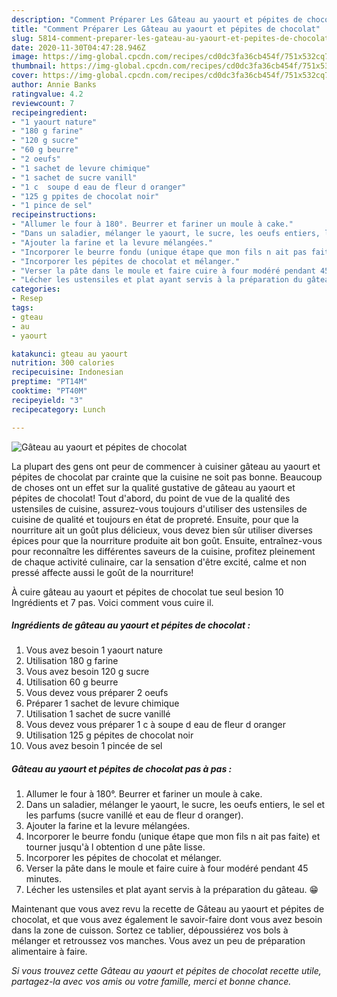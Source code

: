 ```yaml
---
description: "Comment Préparer Les Gâteau au yaourt et pépites de chocolat"
title: "Comment Préparer Les Gâteau au yaourt et pépites de chocolat"
slug: 5814-comment-preparer-les-gateau-au-yaourt-et-pepites-de-chocolat
date: 2020-11-30T04:47:28.946Z
image: https://img-global.cpcdn.com/recipes/cd0dc3fa36cb454f/751x532cq70/gateau-au-yaourt-et-pepites-de-chocolat-photo-principale-de-la-recette.jpg
thumbnail: https://img-global.cpcdn.com/recipes/cd0dc3fa36cb454f/751x532cq70/gateau-au-yaourt-et-pepites-de-chocolat-photo-principale-de-la-recette.jpg
cover: https://img-global.cpcdn.com/recipes/cd0dc3fa36cb454f/751x532cq70/gateau-au-yaourt-et-pepites-de-chocolat-photo-principale-de-la-recette.jpg
author: Annie Banks
ratingvalue: 4.2
reviewcount: 7
recipeingredient:
- "1 yaourt nature"
- "180 g farine"
- "120 g sucre"
- "60 g beurre"
- "2 oeufs"
- "1 sachet de levure chimique"
- "1 sachet de sucre vanill"
- "1 c  soupe d eau de fleur d oranger"
- "125 g ppites de chocolat noir"
- "1 pince de sel"
recipeinstructions:
- "Allumer le four à 180°. Beurrer et fariner un moule à cake."
- "Dans un saladier, mélanger le yaourt, le sucre, les oeufs entiers, le sel et les parfums (sucre vanillé et eau de fleur d oranger)."
- "Ajouter la farine et la levure mélangées."
- "Incorporer le beurre fondu (unique étape que mon fils n ait pas faite) et tourner jusqu&#39;à l obtention d une pâte lisse."
- "Incorporer les pépites de chocolat et mélanger."
- "Verser la pâte dans le moule et faire cuire à four modéré pendant 45 minutes."
- "Lécher les ustensiles et plat ayant servis à la préparation du gâteau. 😁"
categories:
- Resep
tags:
- gteau
- au
- yaourt

katakunci: gteau au yaourt 
nutrition: 300 calories
recipecuisine: Indonesian
preptime: "PT14M"
cooktime: "PT40M"
recipeyield: "3"
recipecategory: Lunch

---
```



![Gâteau au yaourt et pépites de chocolat](https://img-global.cpcdn.com/recipes/cd0dc3fa36cb454f/751x532cq70/gateau-au-yaourt-et-pepites-de-chocolat-photo-principale-de-la-recette.jpg)

La plupart des gens ont peur de commencer à cuisiner gâteau au yaourt et pépites de chocolat par crainte que la cuisine ne soit pas bonne. Beaucoup de choses ont un effet sur la qualité gustative de gâteau au yaourt et pépites de chocolat! Tout d'abord, du point de vue de la qualité des ustensiles de cuisine, assurez-vous toujours d'utiliser des ustensiles de cuisine de qualité et toujours en état de propreté. Ensuite, pour que la nourriture ait un goût plus délicieux, vous devez bien sûr utiliser diverses épices pour que la nourriture produite ait bon goût. Ensuite, entraînez-vous pour reconnaître les différentes saveurs de la cuisine, profitez pleinement de chaque activité culinaire, car la sensation d'être excité, calme et non pressé affecte aussi le goût de la nourriture!

<!--inarticleads1-->

À cuire gâteau au yaourt et pépites de chocolat tue seul besion 10 Ingrédients et 7 pas. Voici comment vous cuire il.

##### Ingrédients de gâteau au yaourt et pépites de chocolat :

1. Vous avez besoin 1 yaourt nature
1. Utilisation 180 g farine
1. Vous avez besoin 120 g sucre
1. Utilisation 60 g beurre
1. Vous devez vous préparer 2 oeufs
1. Préparer 1 sachet de levure chimique
1. Utilisation 1 sachet de sucre vanillé
1. Vous devez vous préparer 1 c à soupe d eau de fleur d oranger
1. Utilisation 125 g pépites de chocolat noir
1. Vous avez besoin 1 pincée de sel




<!--inarticleads2-->

##### Gâteau au yaourt et pépites de chocolat pas à pas :

1. Allumer le four à 180°. Beurrer et fariner un moule à cake.
1. Dans un saladier, mélanger le yaourt, le sucre, les oeufs entiers, le sel et les parfums (sucre vanillé et eau de fleur d oranger).
1. Ajouter la farine et la levure mélangées.
1. Incorporer le beurre fondu (unique étape que mon fils n ait pas faite) et tourner jusqu&#39;à l obtention d une pâte lisse.
1. Incorporer les pépites de chocolat et mélanger.
1. Verser la pâte dans le moule et faire cuire à four modéré pendant 45 minutes.
1. Lécher les ustensiles et plat ayant servis à la préparation du gâteau. 😁




<!--inarticleads1-->

<p>
Maintenant que vous avez revu la recette de Gâteau au yaourt et pépites de chocolat, et que vous avez également le savoir-faire dont vous avez besoin dans la zone de cuisson. Sortez ce tablier, dépoussiérez vos bols à mélanger et retroussez vos manches. Vous avez un peu de préparation alimentaire à faire.
</p>

<p>
<i>Si vous trouvez cette Gâteau au yaourt et pépites de chocolat recette utile, partagez-la avec vos amis ou votre famille, merci et bonne chance.</i>
</p>

